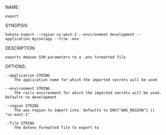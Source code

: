 NAME:

    export

  SYNOPSIS:

    hekate export --region us-west-2 --environment development --application mycoolapp --file .env

  DESCRIPTION:

    exports Amazon SSM parameters to a .env formatted file

  OPTIONS:
        
    --application STRING 
        The application name for which the imported secrets will be used
        
    --environment STRING 
        The rails environment for which the imported secrets will be used. Defaults to development
        
    --region STRING 
        The aws region to import into. Defaults to ENV["AWS_REGION"] || "us-east-1"
        
    --file STRING 
        The dotenv formatted file to export to
